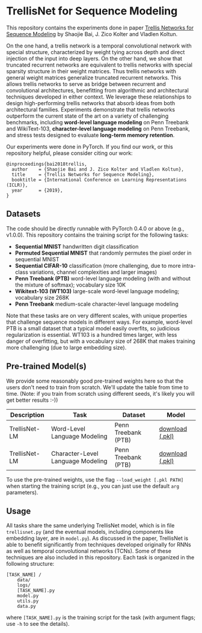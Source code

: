 # TrellisNet for Sequence Modeling



This repository contains the experiments done in paper [Trellis Networks for Sequence Modeling](https://arxiv.org/abs/1810.06682) by Shaojie Bai, J. Zico Kolter and Vladlen Koltun.



On the one hand, a trellis network is a temporal convolutional network with special structure, characterized by weight tying across depth and direct injection of the input into deep layers. On the other hand, we show that truncated recurrent networks are equivalent to trellis networks with special sparsity structure in their weight matrices. Thus trellis networks with general weight matrices generalize truncated recurrent networks. This allows trellis networks to serve as bridge between recurrent and convolutional architectures, benefitting from algorithmic and architectural techniques developed in either context. We leverage these relationships to design high-performing trellis networks that absorb ideas from both architectural families. Experiments demonstrate that trellis networks outperform the current state of the art on a variety of challenging benchmarks, including **word-level language modeling** on Penn Treebank and WikiText-103, **character-level language modeling** on Penn Treebank, and stress tests designed to evaluate **long-term memory retention**.


Our experiments were done in PyTorch. If you find our work, or this repository helpful, please consider citing our work:

```
@inproceedings{bai2018trellis,
  author    = {Shaojie Bai and J. Zico Kolter and Vladlen Koltun},
  title     = {Trellis Networks for Sequence Modeling},
  booktitle = {International Conference on Learning Representations (ICLR)},
  year      = {2019},
}
```


## Datasets

The code should be directly runnable with PyTorch 0.4.0 or above (e.g., v1.0.0). This repository contains the training script for the following tasks:

- **Sequential MNIST** handwritten digit classification
- **Permuted Sequential MNIST** that randomly permutes the pixel order in sequential MNIST
- **Sequential CIFAR-10** classification (more challenging, due to more intra-class variations, channel complexities and larger images)
- **Penn Treebank (PTB)** word-level language modeling (with and without the mixture of softmax); vocabulary size 10K
- **Wikitext-103 (WT103)** large-scale word-level language modeling; vocabulary size 268K
- **Penn Treebank** medium-scale character-level language modeling

Note that these tasks are on very different scales, with unique properties that challenge sequence models in different ways. For example, word-level PTB is a small dataset that a typical model easily overfits, so judicious regularization is essential. WT103 is a hundred times larger, with less danger of overfitting, but with a vocabulary size of 268K that makes training more challenging (due to large embedding size).

## Pre-trained Model(s)

We provide some reasonably good pre-trained weights here so that the users don't need to train from scratch. We'll update the table from time to time. (Note: if you train from scratch using different seeds, it's likely you will get better results :-))

| Description   | Task              | Dataset             | Model                                                        |
| ------------- | ----------------- | ------------------- | ------------------------------------------------------------ |
| TrellisNet-LM | Word-Level Language Modeling | Penn Treebank (PTB) | [download (.pkl)](https://drive.google.com/file/d/1LZugAxuDUoYaybYLxVtSc8JMEOeNTxoL/view?usp=sharing) |
| TrellisNet-LM | Character-Level Language Modeling | Penn Treebank (PTB) | [download (.pkl)](https://drive.google.com/file/d/15gx7BwLLmheDNNC709u2VDDcEWtf7EDg/view?usp=sharing) |

To use the pre-trained weights, use the flag `--load_weight [.pkl PATH]` when starting the training script (e.g., you can just use the default `arg` parameters).

## Usage

All tasks share the same underlying TrellisNet model, which is in file `trellisnet.py` (and the eventual models, including components like embedding layer, are in `model.py`). As discussed in the paper, TrellisNet is able to benefit significantly from techniques developed originally for RNNs as well as temporal convolutional networks (TCNs). Some of these techniques are also included in this repository. Each task is organized in the following structure:

```
[TASK_NAME] /
    data/
    logs/
    [TASK_NAME].py
    model.py
    utils.py
    data.py
```

where `[TASK_NAME].py` is the training script for the task (with argument flags; use `-h` to see the details).


